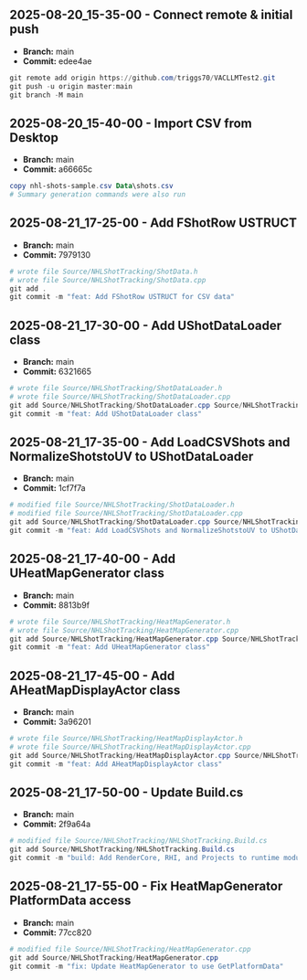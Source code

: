 ## 2025-08-20_15-35-00 - Connect remote & initial push
- **Branch:** main
- **Commit:** edee4ae

```powershell
git remote add origin https://github.com/triggs70/VACLLMTest2.git
git push -u origin master:main
git branch -M main
```

## 2025-08-20_15-40-00 - Import CSV from Desktop
- **Branch:** main
- **Commit:** a66665c

```powershell
copy nhl-shots-sample.csv Data\shots.csv
# Summary generation commands were also run
```

## 2025-08-21_17-25-00 - Add FShotRow USTRUCT
- **Branch:** main
- **Commit:** 7979130

```powershell
# wrote file Source/NHLShotTracking/ShotData.h
# wrote file Source/NHLShotTracking/ShotData.cpp
git add .
git commit -m "feat: Add FShotRow USTRUCT for CSV data"
```

## 2025-08-21_17-30-00 - Add UShotDataLoader class
- **Branch:** main
- **Commit:** 6321665

```powershell
# wrote file Source/NHLShotTracking/ShotDataLoader.h
# wrote file Source/NHLShotTracking/ShotDataLoader.cpp
git add Source/NHLShotTracking/ShotDataLoader.cpp Source/NHLShotTracking/ShotDataLoader.h
git commit -m "feat: Add UShotDataLoader class"
```

## 2025-08-21_17-35-00 - Add LoadCSVShots and NormalizeShotstoUV to UShotDataLoader
- **Branch:** main
- **Commit:** 1cf7f7a

```powershell
# modified file Source/NHLShotTracking/ShotDataLoader.h
# modified file Source/NHLShotTracking/ShotDataLoader.cpp
git add Source/NHLShotTracking/ShotDataLoader.cpp Source/NHLShotTracking/ShotDataLoader.h
git commit -m "feat: Add LoadCSVShots and NormalizeShotstoUV to UShotDataLoader"
```

## 2025-08-21_17-40-00 - Add UHeatMapGenerator class
- **Branch:** main
- **Commit:** 8813b9f

```powershell
# wrote file Source/NHLShotTracking/HeatMapGenerator.h
# wrote file Source/NHLShotTracking/HeatMapGenerator.cpp
git add Source/NHLShotTracking/HeatMapGenerator.cpp Source/NHLShotTracking/HeatMapGenerator.h
git commit -m "feat: Add UHeatMapGenerator class"
```

## 2025-08-21_17-45-00 - Add AHeatMapDisplayActor class
- **Branch:** main
- **Commit:** 3a96201

```powershell
# wrote file Source/NHLShotTracking/HeatMapDisplayActor.h
# wrote file Source/NHLShotTracking/HeatMapDisplayActor.cpp
git add Source/NHLShotTracking/HeatMapDisplayActor.cpp Source/NHLShotTracking/HeatMapDisplayActor.h
git commit -m "feat: Add AHeatMapDisplayActor class"
```

## 2025-08-21_17-50-00 - Update Build.cs
- **Branch:** main
- **Commit:** 2f9a64a

```powershell
# modified file Source/NHLShotTracking/NHLShotTracking.Build.cs
git add Source/NHLShotTracking/NHLShotTracking.Build.cs
git commit -m "build: Add RenderCore, RHI, and Projects to runtime modules"
```

## 2025-08-21_17-55-00 - Fix HeatMapGenerator PlatformData access
- **Branch:** main
- **Commit:** 77cc820

```powershell
# modified file Source/NHLShotTracking/HeatMapGenerator.cpp
git add Source/NHLShotTracking/HeatMapGenerator.cpp
git commit -m "fix: Update HeatMapGenerator to use GetPlatformData"
```
